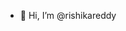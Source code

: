 - 👋 Hi, I’m @rishikareddy


<!---
rishikareddy1000/rishikareddy1000 is a ✨ special ✨ repository because its `README.md` (this file) appears on your GitHub profile.
You can click the Preview link to take a look at your changes.
--->

